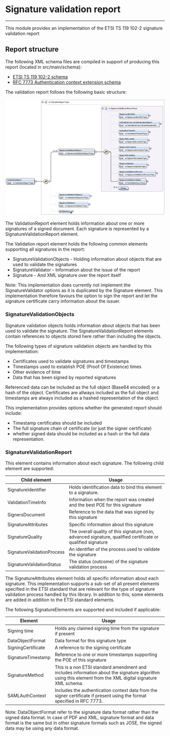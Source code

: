 # Signature validation report

----

This module provides an implementation of the ETSI TS 119 102-2 signature validation report


## Report structure

The following XML schema files are compiled in support of producing this report (located in src/main/schema):

- [ETSI TS 119 102-2 schema](src/main/schema/TS119102-2-v131_fixed.xsd)
- [RFC 7773 Authentication context extension schema](src/main/schema/CertAuthContextExtension-SAML-1.0.xsd)

The validation report follows the following basic structure:

![schema main](../docs/img/report-schema-main.png)

The ValidationReport element holds information about one or more signatures of a signed document. Each signature is represented by
a SignatureValidationReport element.

The Validation report element holds the following common elements supporting all signatures in the report:

- SignatureValidationObjects - Holding information about objects that are used to validate the signatures
- SignatureValidator - Information about the issue of the report
- Signature - And XML signature over the report itself

Note: This implementation does currently not implement the SignatureValidator options as it is duplicated by the Signature element. This
implementation therefore favours the option to sign the report and let the signature certificate carry information about the issuer.

### SignatureValidationObjects

Signature validation objects holds information about objects that has been used to validate the signature. The SignatureValidationReport elements
contain references to objects stored here rather than including the objects.

The following types of signature validation objects are handled by this implementation:

- Certificates used to validate signatures and timestamps
- Timestamps used to establish POE (Proof Of Existence) times
- Other evidence of time
- Data that has been signed by reported signatures

Referenced data can be included as the full object (Base64 encoded) or a hash of the object. Certificates are allways included as the full object
and timestamps are always included as a hashed representation of the object.

This implementation provides options whether the generated report should include:

- Timestamp certificates should be included
- The full signature chain of certificate (or just the signer certificate)
- whether signed data should be included as a hash or the full data representation.


### SignatureValidationReport

This element contains information about each signature. The following child element are supported:

| Child element              | Usage                                                                                                        |
|----------------------------|--------------------------------------------------------------------------------------------------------------|
| SignatureIdentifier        | Holds identification data to bind this element to a signature.                                               |
| ValidationTimeInfo         | Information when the report was created and the best POE for this signature                                  |
| SignersDocument            | Reference to the data that was signed by this signature                                                      |
| SignatureAttributes        | Specific information about this signature                                                                    |
| SignatureQuality           | The overall quality of this signature (non, advanced signature, qualified certificate or qualified signature |
| SignatureValidationProcess | An identifier of the process used to validate the signature                                                  |
| SignatureValidationStatus  | The status (outcome) of the signature validation process                                                     |

The SignatureAttributes element holds all specific information about each signature. This implementation supports a sub-set of all present elements
specified in the ETSI standard that are relevant for the type of signature validation process handled by this library. In addition to this, some
elements are added in addition to the ETSI standard elements.

The following SignatureElements are supported and included if applicable:

| Element            | Usage                                                                                                                                                      |
|--------------------|------------------------------------------------------------------------------------------------------------------------------------------------------------|
| Signing time       | Holds any claimed signing time from the signature if present                                                                                               |
| DataObjectFormat   | Data format for this signature type                                                                                                                        |
| SigningCertificate | A reference to the signing certificate                                                                                                                     |
| SignatureTimestamp | Reference to one or more timestamps supporting the POE of this signature                                                                                   |
| SignatureMethod    | This is a non ETSI standard amendment and includes information about the signature algorithm using this element from the XML digital signature XML schema. |
| SAMLAuthContext    | Includes the authentication context data from the signer certificate if present using the format specified in RFC 7773.                                    |

Note: DataObjectFormat refer to the signature data format rather than the signed data format. In case of PDF and XML, signature
format and data format is the same but in other signature formats such as JOSE, the signed data may be using any data format.
